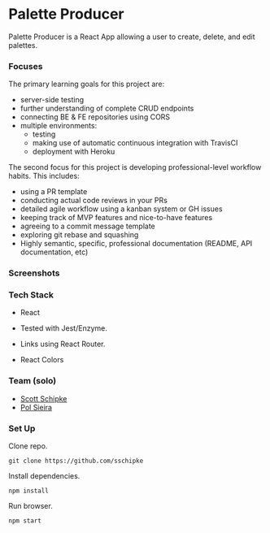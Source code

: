 # Palette Producer

Palette Producer is a React App allowing a user to create, delete, and edit palettes.

### Focuses

The primary learning goals for this project are:

- server-side testing
- further understanding of complete CRUD endpoints
- connecting BE & FE repositories using CORS
- multiple environments:
  - testing
  - making use of automatic continuous integration with TravisCI
  - deployment with Heroku

The second focus for this project is developing professional-level workflow habits. This includes:

- using a PR template
- conducting actual code reviews in your PRs
- detailed agile workflow using a kanban system or GH issues
- keeping track of MVP features and nice-to-have features
- agreeing to a commit message template
- exploring git rebase and squashing
- Highly semantic, specific, professional documentation (README, API documentation, etc)

### Screenshots

### Tech Stack

- React

- Tested with Jest/Enzyme.

- Links using React Router.

- React Colors

### Team (solo)

- [Scott Schipke](https://github.com/sschipke)
- [Pol Sieira](https://github.com/polsieira)

### Set Up

Clone repo.
```
git clone https://github.com/sschipke
```
Install dependencies.
```
npm install
```
Run browser.
```
npm start
```